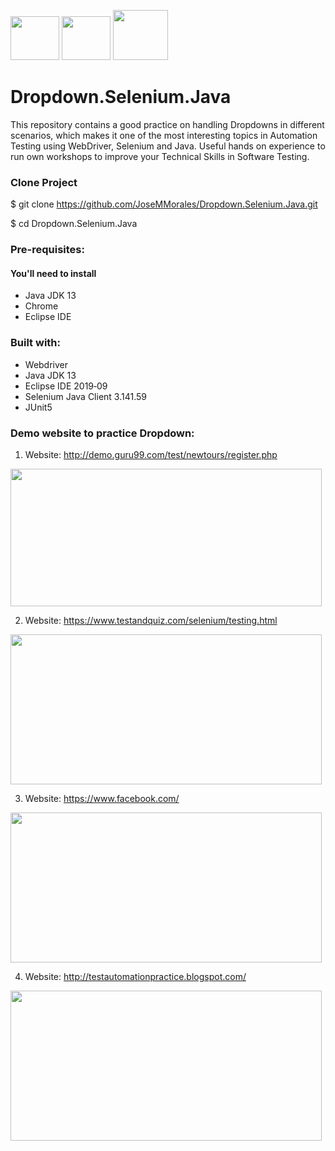 
<img src="https://avatars0.githubusercontent.com/u/983927?v=3&s=80" height="70" width="78"> <img src="https://www.testbytes.net/wp-content/uploads/2017/11/Eclipse.png" height="70" width="78"> <img src="https://encrypted-tbn0.gstatic.com/images?q=tbn%3AANd9GcSjEqXLRdziR2C5OMK0BqhdWXrQwDjR81IxaskwUWsOkIYTtoHN" height="80" width="88"> 
# Dropdown.Selenium.Java 

This repository contains a good practice on handling Dropdowns in different scenarios, which makes it one of the most interesting topics in Automation Testing using WebDriver, Selenium and Java. Useful hands on experience to run own workshops to improve your Technical Skills in Software Testing.

### Clone Project

$ git clone https://github.com/JoseMMorales/Dropdown.Selenium.Java.git

$ cd Dropdown.Selenium.Java

### Pre-requisites:

#### You'll need to install
* Java JDK 13
* Chrome 
* Eclipse IDE


### Built with: 
* Webdriver
* Java JDK 13
* Eclipse IDE 2019‑09
* Selenium Java Client 3.141.59
* JUnit5 

### Demo website to practice Dropdown:

1. Website: http://demo.guru99.com/test/newtours/register.php
<img src="https://user-images.githubusercontent.com/43299285/74765606-d965bd80-527b-11ea-8581-e6d11aa82429.png" height="220" width="498">

2. Website: https://www.testandquiz.com/selenium/testing.html
<img src="https://user-images.githubusercontent.com/43299285/74767341-9b1dcd80-527e-11ea-8c02-5265db351af5.png" height="240" width="498">

3. Website: https://www.facebook.com/
<img src="https://user-images.githubusercontent.com/43299285/74767642-25663180-527f-11ea-807c-39f1a961fdd2.png" height="240" width="498">

4. Website: http://testautomationpractice.blogspot.com/
<img src="https://user-images.githubusercontent.com/43299285/74768198-1338c300-5280-11ea-9920-6feaad5934f5.png" height="240" width="498">
